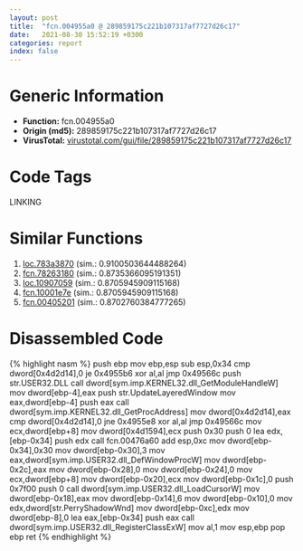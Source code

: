 ```yaml
---
layout: post
title:  "fcn.004955a0 @ 289859175c221b107317af7727d26c17"
date:   2021-08-30 15:52:19 +0300
categories: report
index: false
---
```


# Generic Information
- **Function:** fcn.004955a0
- **Origin (md5):** 289859175c221b107317af7727d26c17
- **VirusTotal:** [virustotal.com/gui/file/289859175c221b107317af7727d26c17][virustotal_ref]

# Code Tags
<span class="tag" id="LINKING">LINKING</span>


# Similar Functions

1. [loc.783a3870][similar_1_ref] (sim.: 0.9100503644488264)
2. [fcn.78263180][similar_2_ref] (sim.: 0.8735366095191351)
3. [loc.10907059][similar_3_ref] (sim.: 0.8705945909115168)
4. [fcn.10001e7e][similar_4_ref] (sim.: 0.8705945909115168)
5. [fcn.00405201][similar_5_ref] (sim.: 0.8702760384777265)


# Disassembled Code

{% highlight nasm %}
push ebp
mov ebp,esp
sub esp,0x34
cmp dword[0x4d2d14],0
je 0x4955b6
xor al,al
jmp 0x49566c
push str.USER32.DLL
call dword[sym.imp.KERNEL32.dll_GetModuleHandleW]
mov dword[ebp-4],eax
push str.UpdateLayeredWindow
mov eax,dword[ebp-4]
push eax
call dword[sym.imp.KERNEL32.dll_GetProcAddress]
mov dword[0x4d2d14],eax
cmp dword[0x4d2d14],0
jne 0x4955e8
xor al,al
jmp 0x49566c
mov ecx,dword[ebp+8]
mov dword[0x4d1594],ecx
push 0x30
push 0
lea edx,[ebp-0x34]
push edx
call fcn.00476a60
add esp,0xc
mov dword[ebp-0x34],0x30
mov dword[ebp-0x30],3
mov eax,dword[sym.imp.USER32.dll_DefWindowProcW]
mov dword[ebp-0x2c],eax
mov dword[ebp-0x28],0
mov dword[ebp-0x24],0
mov ecx,dword[ebp+8]
mov dword[ebp-0x20],ecx
mov dword[ebp-0x1c],0
push 0x7f00
push 0
call dword[sym.imp.USER32.dll_LoadCursorW]
mov dword[ebp-0x18],eax
mov dword[ebp-0x14],6
mov dword[ebp-0x10],0
mov edx,dword[str.PerryShadowWnd]
mov dword[ebp-0xc],edx
mov dword[ebp-8],0
lea eax,[ebp-0x34]
push eax
call dword[sym.imp.USER32.dll_RegisterClassExW]
mov al,1
mov esp,ebp
pop ebp
ret
{% endhighlight %}


[similar_1_ref]: /report/loc.783a3870@ebea46c6b17785efc2ebcb24ad99656c
[similar_2_ref]: /report/fcn.78263180@ebea46c6b17785efc2ebcb24ad99656c
[similar_3_ref]: /report/loc.10907059@2585b133c2e70968905cce13b1fc2654
[similar_4_ref]: /report/fcn.10001e7e@aa9c32ee21744d1f55f879ae83c2dc54
[similar_5_ref]: /report/fcn.00405201@0e66c3fce75cce83f1c3995d74ac315a
[virustotal_ref]: https://www.virustotal.com/gui/file/289859175c221b107317af7727d26c17